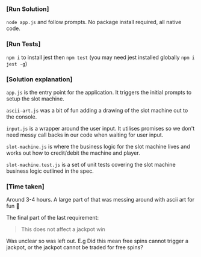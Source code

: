 ### [Run Solution]
`node app.js` and follow prompts. No package install required, all native code.

### [Run Tests]
`npm i` to install jest then `npm test` (you may need jest installed globally `npm i jest -g`)

### [Solution explanation]
`app.js` is the entry point for the application. It triggers the initial prompts to setup the slot machine.

`ascii-art.js` was a bit of fun adding a drawing of the slot machine out to the console.

`input.js` is a wrapper around the user input. It utilises promises so we don't need messy call backs in our code when waiting for user input.

`slot-machine.js` is where the business logic for the slot machine lives and works out how to credit/debit the machine and player.

`slot-machine.test.js` is a set of unit tests covering the slot machine business logic outlined in the spec.

### [Time taken]
Around 3-4 hours. A large part of that was messing around with ascii art for fun :see_no_evil:

The final part of the last requirement:
> This does not affect a jackpot win

Was unclear so was left out. E.g Did this mean free spins cannot trigger a jackpot, or the jackpot cannot be traded for free spins?

